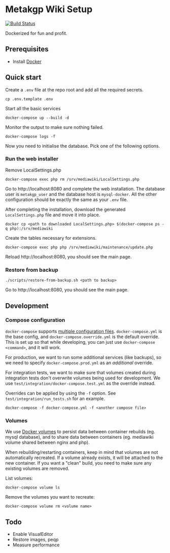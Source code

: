 # Metakgp Wiki Setup
[![Build Status](https://travis-ci.org/amrav/metakgp-wiki.svg?branch=master)](https://travis-ci.org/amrav/metakgp-wiki)

Dockerized for fun and profit.

## Prerequisites
- Install [Docker](https://www.docker.com/)

## Quick start
Create a `.env` file at the repo root and add all the required secrets.
```
cp .env.template .env
```

Start all the basic services
```
docker-compose up --build -d
```

Monitor the output to make sure nothing failed.
```
docker-compose logs -f
```

Now you need to initialise the database. Pick one of the following
options.

### Run the web installer

Remove LocalSettings.php
```
docker-compose exec php rm /srv/mediawiki/LocalSettings.php
```

Go to http://localhost:8080 and complete the web installation. The
database user is `metakgp_user` and the database host is
`mysql-docker`. All the other configuration should be exactly the same
as your `.env` file.

After completing the installation, download the generated
`LocalSettings.php` file and move it into place.
```
docker cp <path to downloaded LocalSettings.php> $(docker-compose ps -q php):/srv/mediawiki
```

Create the tables necessary for extensions.
```
docker-compose exec php php /srv/mediawiki/maintenance/update.php
```

Reload http://localhost:8080, you should see the main page.

### Restore from backup
```
./scripts/restore-from-backup.sh <path to backup>
```

Go to http://localhost:8080, you should see the main page.

## Development

### Compose configuration
`docker-compose` supports
[multiple configuration files](https://docs.docker.com/compose/extends/#understanding-multiple-compose-files).
`docker-compose.yml` is the base config, and
`docker-compose.override.yml` is the default override. This is set up
so that while developing, you can just use `docker-compose <command>`,
and it will work.

For production, we want to run some additional services (like backups),
so we need to specify `docker-compose.prod.yml` as an _additional_
override.

For integration tests, we want to make sure that volumes created
during integration tests don't overwrite volumes being used for
development. We use `test/integration/docker-compose.test.yml` as the
override instead.

Overrides can be applied by using the `-f` option. See
`test/integration/run_tests.sh` for an example.
```
docker-compose -f docker-compose.yml -f <another compose file>
```

### Volumes
We use [Docker volumes](https://docs.docker.com/engine/tutorials/dockervolumes/)
to persist data between container rebuilds (eg. mysql database), and
to share data between containers (eg. mediawiki volume shared between
nginx and php).

When rebuilding/restarting containers, keep in mind that volumes are
not automatically recreated. If a volume already exists, it will be
attached to the new container. If you want a "clean" build, you need
to make sure any existing volumes are removed.

List volumes:
```
docker-compose volume ls
```

Remove the volumes you want to recreate:
```
docker-compose volume rm <volume name>
```

## Todo
- Enable VisualEditor
- Restore images, peqp
- Measure performance
